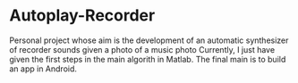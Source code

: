 # Autoplay-Recorder
Personal project whose aim is the development of an automatic synthesizer of recorder sounds given a photo of a music photo
Currently, I just have given the first steps in the main algorith in Matlab. The final main is to build an app in Android.
